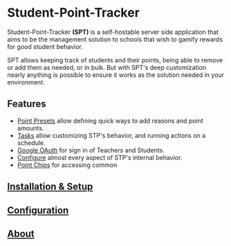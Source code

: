 # Student-Point-Tracker

Student-Point-Tracker **(SPT)** is a self-hostable server side application that aims to be the management solution to schools that wish to gamify rewards for good student behavior.

SPT allows keeping track of students and their points, being able to remove or add them as needed, or in bulk. But with SPT's deep customization nearly anything is possible to ensure it works as the solution needed in your environment.

## Features

* [Point Presets](./docs/point-presets.md) allow defining quick ways to add reasons and point amounts.
* [Tasks](./docs/tasks.md) allow customizing STP's behavior, and running actions on a schedule.
* [Google OAuth](./docs/google-oauth.md) for sign in of Teachers and Students.
* [Configure](./docs/configuration.md) almost every aspect of STP's internal behavior.
* [Point Chips](./docs/point-chips.md) for accessing common 

## [Installation & Setup](./docs/installation.md)

## [Configuration](./docs/configuration.md)

## [About](./docs/about.md)
